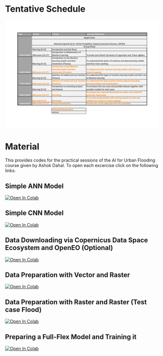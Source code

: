 # Tentative Schedule
<img src="Course Details/Content.png" alt="Course Content"/>

# Material
This provides codes for the practical sessions of the AI for Urban Flooding course given by Ashok Dahal. To open each excercise click on the following links:

## Simple ANN Model
<a target="_blank" href="https://colab.research.google.com/github/ashokdahal/GISTDA-Course/blob/master/Material/Day%202/Excercise/ANN/ANN.ipynb">
  <img src="https://colab.research.google.com/assets/colab-badge.svg" alt="Open In Colab"/>
</a>

## Simple CNN Model
<a target="_blank" href="https://colab.research.google.com/github/ashokdahal/GISTDA-Course/blob/master/Material/Day%202/Excercise/CNN/CNN.ipynb">
  <img src="https://colab.research.google.com/assets/colab-badge.svg" alt="Open In Colab"/>
</a>

## Data Downloading via Copernicus Data Space Ecosystem and OpenEO (Optional)
<a target="_blank" href="https://colab.research.google.com/github/ashokdahal/GISTDA-Course/blob/master/Material/Day%203/Excercise/Data%20Preparation/DataDownload.ipynb">
  <img src="https://colab.research.google.com/assets/colab-badge.svg" alt="Open In Colab"/>
</a>

## Data Preparation with Vector and Raster
<a target="_blank" href="https://colab.research.google.com/github/ashokdahal/GISTDA-Course/blob/master/Material/Data%20Preparation/Simplified%20Example.ipynb">
  <img src="https://colab.research.google.com/assets/colab-badge.svg" alt="Open In Colab"/>
</a>

## Data Preparation with Raster and Raster (Test case Flood)
<a target="_blank" href="https://colab.research.google.com/github/ashokdahal/GISTDA-Course/blob/master/Material/Day%203/Excercise/Data%20Preparation/DataPreparation.ipynb">
  <img src="https://colab.research.google.com/assets/colab-badge.svg" alt="Open In Colab"/>
</a>

## Preparing a Full-Flex Model and Training it
<a target="_blank" href="https://colab.research.google.com/github/ashokdahal/GISTDA-Course/blob/master/Material/Day%203/Excercise/Model%20Building/Model.ipynb">
  <img src="https://colab.research.google.com/assets/colab-badge.svg" alt="Open In Colab"/>
</a>
